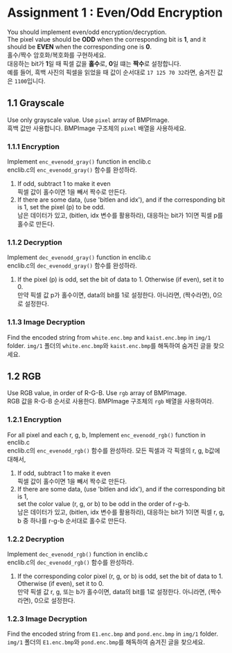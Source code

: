 # Assignment 1 : Even/Odd Encryption
You should implement even/odd encryption/decryption.  
The pixel value should be **ODD** when the corresponding bit is **1**, and it should be **EVEN** when the corresponding one is **0**.  
홀수/짝수 암호화/복호화를 구현하세요.  
대응하는 bit가 **1**일 때 픽셀 값을 **홀수**로, **0**일 떄는 **짝수**로 설정합니다.  
예를 들어, 흑백 사진의 픽셀을 읽었을 때 값이 순서대로 `17 125 70 32`라면, 숨겨진 값은 `1100`입니다.  

## 1.1 Grayscale
Use only grayscale value. Use `pixel` array of BMPImage.  
흑백 값만 사용합니다. BMPImage 구조체의 `pixel` 배열을 사용하세요.
### 1.1.1 Encryption
Implement `enc_evenodd_gray()` function in enclib.c  
enclib.c의 `enc_evenodd_gray()` 함수를 완성하라.
1. 	If odd, subtract 1 to make it even  
	픽셀 값이 홀수이면 1을 빼서 짝수로 만든다.
2. 	If there are some data, (use 'bitlen and idx'), and if the corresponding bit is 1, set the pixel (p) to be odd.  
	남은 데이터가 있고, (bitlen, idx 변수를 활용하라), 대응하는 bit가 1이면 픽셀 p를 홀수로 만든다.
			
### 1.1.2 Decryption
Implement `dec_evenodd_gray()` function in enclib.c    
enclib.c의 `dec_evenodd_gray()` 함수를 완성하라.
1. 	If the pixel (p) is odd, set the bit of data to 1.  Otherwise (if even), set it to 0.  
	만약 픽셀 값 p가 홀수이면, data의 bit를 1로 설정한다. 아니라면, (짝수라면), 0으로 설정한다.
	
### 1.1.3 Image Decryption
Find the encoded string from `white.enc.bmp` and `kaist.enc.bmp` in `img/1` folder.
`img/1` 폴더의 `white.enc.bmp`와 `kaist.enc.bmp`를 해독하여 숨겨진 글을 찾으세요.
			
## 1.2 RGB
Use RGB value, in order of R-G-B. Use `rgb` array of BMPImage.  
RGB 값을 R-G-B 순서로 사용한다. BMPImage 구조체의 `rgb` 배열을 사용하여라.
### 1.2.1 Encryption
For all pixel and each r, g, b,
Implement `enc_evenodd_rgb()` function in enclib.c  
enclib.c의 `enc_evenodd_rgb()` 함수를 완성하라.
모든 픽셀과 각 픽셀의 r, g, b값에 대해서,
1. 	If odd, subtract 1 to make it even  
	픽셀 값이 홀수이면 1을 빼서 짝수로 만든다.
2. 	If there are some data, (use 'bitlen and idx'), and if the corresponding bit is 1,  
	set the color value (r, g, or b) to be odd in the order of r-g-b.  
	남은 데이터가 있고, (bitlen, idx 변수를 활용하라), 대응하는 bit가 1이면 픽셀 r, g, b 중 하나를 r-g-b 순서대로 홀수로 만든다.
			
### 1.2.2 Decryption
Implement `dec_evenodd_rgb()` function in enclib.c    
enclib.c의 `dec_evenodd_rgb()` 함수를 완성하라.
1. 	If the corresponding color pixel (r, g, or b) is odd, set the bit of data to 1.
	Otherwise (if even), set it to 0.  
	만약 픽셀 값 r, g, 또는 b가 홀수이면, data의 bit를 1로 설정한다. 아니라면, (짝수라면), 0으로 설정한다.

### 1.2.3 Image Decryption
Find the encoded string from `E1.enc.bmp` and `pond.enc.bmp` in `img/1` folder.
`img/1` 폴더의 `E1.enc.bmp`와 `pond.enc.bmp`를 해독하여 숨겨진 글을 찾으세요.
			